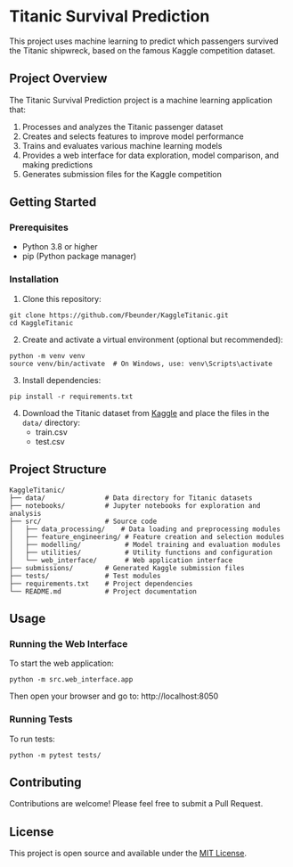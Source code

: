 # Titanic Survival Prediction

This project uses machine learning to predict which passengers survived the Titanic shipwreck, based on the famous Kaggle competition dataset.

## Project Overview

The Titanic Survival Prediction project is a machine learning application that:

1. Processes and analyzes the Titanic passenger dataset
2. Creates and selects features to improve model performance
3. Trains and evaluates various machine learning models
4. Provides a web interface for data exploration, model comparison, and making predictions
5. Generates submission files for the Kaggle competition

## Getting Started

### Prerequisites

- Python 3.8 or higher
- pip (Python package manager)

### Installation

1. Clone this repository:
```
git clone https://github.com/Fbeunder/KaggleTitanic.git
cd KaggleTitanic
```

2. Create and activate a virtual environment (optional but recommended):
```
python -m venv venv
source venv/bin/activate  # On Windows, use: venv\Scripts\activate
```

3. Install dependencies:
```
pip install -r requirements.txt
```

4. Download the Titanic dataset from [Kaggle](https://www.kaggle.com/c/titanic/data) and place the files in the `data/` directory:
   - train.csv
   - test.csv

## Project Structure

```
KaggleTitanic/
├── data/               # Data directory for Titanic datasets
├── notebooks/          # Jupyter notebooks for exploration and analysis
├── src/                # Source code
│   ├── data_processing/    # Data loading and preprocessing modules
│   ├── feature_engineering/ # Feature creation and selection modules
│   ├── modelling/           # Model training and evaluation modules
│   ├── utilities/           # Utility functions and configuration
│   └── web_interface/       # Web application interface
├── submissions/        # Generated Kaggle submission files
├── tests/              # Test modules
├── requirements.txt    # Project dependencies
└── README.md           # Project documentation
```

## Usage

### Running the Web Interface

To start the web application:

```
python -m src.web_interface.app
```

Then open your browser and go to: http://localhost:8050

### Running Tests

To run tests:

```
python -m pytest tests/
```

## Contributing

Contributions are welcome! Please feel free to submit a Pull Request.

## License

This project is open source and available under the [MIT License](LICENSE).
